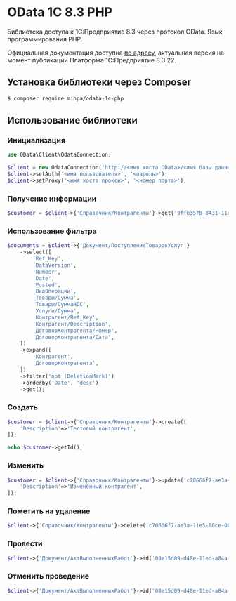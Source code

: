 # OData 1С 8.3 PHP

Библиотека доступа к 1С:Предприятие 8.3 через протокол OData. Язык программирования PHP.

Официальная документация доступна [по адресу](https://its.1c.ru/db/v8322doc#bookmark:dev:TI000001358),
актуальная версия на момент публикации Платформа 1С:Предприятие 8.3.22.

## Установка библиотеки через Composer
``` bash
$ composer require mihpa/odata-1c-php
```

## Использование библиотеки

### Инициализация
```php
use OData\Client\OdataConnection;

$client = new OdataConnection('http://<имя хоста OData>/<имя базы данных>/odata/standard.odata/');
$client->setAuth('<имя пользователя>', '<пароль>');
$client->setProxy('<имя хоста прокси>', '<номер порта>');
```

### Получение информации
```php
$customer = $client->{'Справочник/Контрагенты'}->get('9ffb357b-8431-11ec-8105-005056baf506');
```

### Использование фильтра
```php
$documents = $client->{'Документ/ПоступлениеТоваровУслуг'}
    ->select([
        'Ref_Key',
        'DataVersion',
        'Number',
        'Date',
        'Posted',
        'ВидОперации',
        'Товары/Сумма',
        'Товары/СуммаНДС',
        'Услуги/Сумма',
        'Контрагент/Ref_Key',
        'Контрагент/Description',
        'ДоговорКонтрагента/Номер',
        'ДоговорКонтрагента/Дата',
    ])
    ->expand([
        'Контрагент',
        'ДоговорКонтрагента',
    ])
    ->filter('not (DeletionMark)')
    ->orderby('Date', 'desc')
    ->get();
```

### Создать
```php
$customer = $client->{'Справочник/Контрагенты'}->create([
    'Description'=>'Тестовый контрагент',
]);

echo $customer->getId();
```

### Изменить
```php
$customer = $client->{'Справочник/Контрагенты'}->update('c70666f7-ae3a-11e5-80ce-005056baf506', [
    'Description'=>'Изменённый контрагент',
]);
```

### Пометить на удаление
```php
$client->{'Справочник/Контрагенты'}->delete('c70666f7-ae3a-11e5-80ce-005056baf506');
```

### Провести
```php
$client->{'Документ/АктВыполненныхРабот'}->id('08e15d09-d48e-11ed-a84a-0050569ad97e')->post();
```

### Отменить проведение
```php
$client->{'Документ/АктВыполненныхРабот'}->id('08e15d09-d48e-11ed-a84a-0050569ad97e')->unpost();
```
